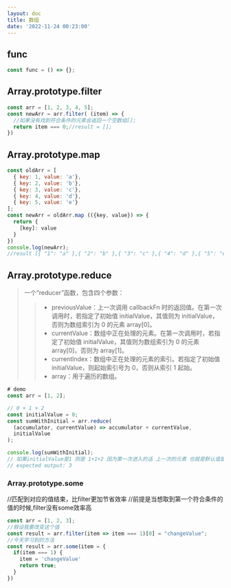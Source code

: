 ```yaml
---
layout: doc
title: 数组
date: '2022-11-24 00:23:00'
---
```

## func
``` javascript
const func = () => {};
```
## Array.prototype.filter  
``` javascript
const arr = [1, 2, 3, 4, 5];
const newArr = arr.filter( (item) => {
  //如果没有找到符合条件的元素会返回一个空数组[];
  return item === 0;//result = [];
})
```
## Array.prototype.map 
``` javascript
const oldArr = [
  { key: 1, value: 'a'},
  { key: 2, value: 'b'},
  { key: 3, value: 'c'},
  { key: 4, value: 'd'},
  { key: 5, value: 'e'}
];
const newArr = oldArr.map (({key, value}) => {
  return {
    [key]: value
  }
})
console.log(newArr);
//result [{ "1": "a" },{ "2": "b" },{ "3": "c" },{ "4": "d" },{ "5": "e"}];
```
## Array.prototype.reduce
> 一个“reducer”函数，包含四个参数：
> > - previousValue：上一次调用 callbackFn 时的返回值。在第一次调用时，若指定了初始值 initialValue，其值则为 initialValue，否则为数组索引为 0 的元素 array[0]。
> > - currentValue：数组中正在处理的元素。在第一次调用时，若指定了初始值 initialValue，其值则为数组索引为 0 的元素 array[0]，否则为 array[1]。
> > - currentIndex：数组中正在处理的元素的索引。若指定了初始值 initialValue，则起始索引号为 0，否则从索引 1 起始。
> > - array：用于遍历的数组。

```js
# demo 
const arr = [1, 2];

// 0 + 1 + 2 
const initialValue = 0;
const sumWithInitial = arr.reduce(
  (accumulator, currentValue) => accumulator + currentValue,
  initialValue
);

console.log(sumWithInitial);
// 如果initialValue是1 则是 1+1+2 因为第一次进入的话 上一次的元素 也就是默认值是1 
// expected output: 3
```
### Array.prototype.some 

//匹配到对应的值结束，比filter更加节省效率
//前提是当想取到第一个符合条件的值的时候,filter没有some效率高
```js
const arr = [1, 2, 3];
//假设我要改变这个值
const result = arr.filter(item => item === 1)[0] = "changeValue";
//今天学习到的方法
const result = arr.some(item = {
  if(item === 1) {
    item = 'changeValue'
    return true;
  }
})
```

